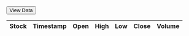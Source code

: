 <html>
<head>
    <title>Stock Data</title>
    <script src="https://code.jquery.com/jquery-3.6.0.min.js"></script>
    <script>
        function refreshTable() {
            var symbols = ["MSFT", "AAPL", "GOOGL", "AMZN", "TSLA", "META", "AMD"];  // Replace with your desired stock symbols
            var tableRows = "";
            for (var i = 0; i < symbols.length; i++) {
                var symbol = symbols[i];$.ajax({
                    url: "https://alpha-vantage.p.rapidapi.com/query",
                    headers: {
                        "X-RapidAPI-Key": "86d3c88c86mshe0398d184fbafbdp102e5bjsn36861be80236", // Replace with your RapidAPI key
                        "X-RapidAPI-Host": "alpha-vantage.p.rapidapi.com"
                    },
                    data: {
                        interval: "5min",
                        function: "TIME_SERIES_INTRADAY",
                        symbol: symbol,
                        datatype: "json",
                        output_size: "compact"
                    },
                    async: false,  // Ensures synchronous execution of the requests
                    success: function(data) {
                        var timeSeriesData = data['Time Series (5min)'];
                        var stockName = data['Meta Data']['2. Symbol'];
                        var latestTimestamp = getLatestTimestamp(timeSeriesData);
                        var row = timeSeriesData[latestTimestamp];
                        tableRows += "<tr>";
                        tableRows += "<td>" + stockName + "</td>";
                        tableRows += "<td>" + latestTimestamp + "</td>";
                        tableRows += "<td>" + row['1. open'] + "</td>";
                        tableRows += "<td>" + row['2. high'] + "</td>";
                        tableRows += "<td>" + row['3. low'] + "</td>";
                        tableRows += "<td>" + row['4. close'] + "</td>";
                        tableRows += "<td>" + row['5. volume'] + "</td>";
                        tableRows += "</tr>";
                    },
                    error: function() {
                        console.log("Failed to fetch stock data for symbol: " + symbol);
                    }
                });
            }$("#stock-table tbody").html(tableRows);
        }
        function getLatestTimestamp(timeSeriesData) {
            var timestamps = Object.keys(timeSeriesData);
            return timestamps[0];  // Assumes the timestamps are in descending order
        }
    </script>
</head>
<body>
    <button onclick="refreshTable()">View Data</button>
    <table id="stock-table">
        <thead>
            <tr>
                <th>Stock</th>
                <th>Timestamp</th>
                <th>Open</th>
                <th>High</th>
                <th>Low</th>
                <th>Close</th>
                <th>Volume</th>
            </tr>
        </thead>
        <tbody>
            <!-- The table body will be populated with data fetched from the API -->
        </tbody>
    </table>
</body>
</html>